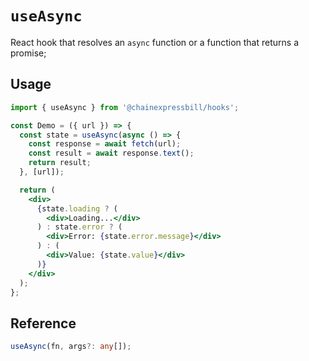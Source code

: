 # `useAsync`

React hook that resolves an `async` function or a function that returns
a promise;

## Usage

```jsx
import { useAsync } from '@chainexpressbill/hooks';

const Demo = ({ url }) => {
  const state = useAsync(async () => {
    const response = await fetch(url);
    const result = await response.text();
    return result;
  }, [url]);

  return (
    <div>
      {state.loading ? (
        <div>Loading...</div>
      ) : state.error ? (
        <div>Error: {state.error.message}</div>
      ) : (
        <div>Value: {state.value}</div>
      )}
    </div>
  );
};
```

## Reference

```ts
useAsync(fn, args?: any[]);
```
